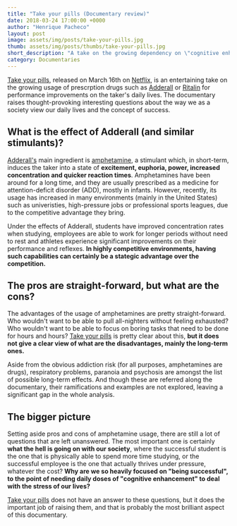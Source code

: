 ```yaml
---
title: "Take your pills (Documentary review)"
date: 2018-03-24 17:00:00 +0000
author: "Henrique Pacheco"
layout: post
image: assets/img/posts/take-your-pills.jpg
thumb: assets/img/posts/thumbs/take-your-pills.jpg
short_description: "A take on the growing dependency on \"cognitive enhancement\" meds."
category: Documentaries
---
```


[Take your pills][pills-link], released on March 16th on [Netflix][pills-netflix-link], is an entertaining take on the growing usage of prescrption drugs such as [Adderall][adderall-link] or [Ritalin][ritalin-link] for performance improvements on the taker's daily lives. The documentary raises thought-provoking interesting questions about the way we as a society view our daily lives and the concept of success.

## What is the effect of Adderall (and similar stimulants)?

[Adderall's][adderall-link] main ingredient is [amphetamine][amphetamine-link], a stimulant which, in short-term, induces the taker into a state of **excitement, euphoria, power, increased concentration and quicker reaction times**. Amphetamines have been around for a long time, and they are usually prescribed as a medicine for attention-deficit disorder (ADD), mostly in infants. However, recently, its usage has increased in many environments (mainly in the United States) such as univeristies, high-pressure jobs or professional sports leagues, due to the competitive advantage they bring.

Under the effects of Adderall, students have improved concentration rates when studying, employees are able to work for longer periods without need to rest and athletes experience significant improvements on their performance and reflexes. **In highly competitive environments, having such capabilities can certainly be a stategic advantage over the competition.**


## The pros are straight-forward, but what are the cons?

The advantages of the usage of amphetamines are pretty straight-forward. Who wouldn't want to be able to pull all-nighters without feeling exhausted? Who wouldn't want to be able to focus on boring tasks that need to be done for hours and hours? [Take your pills][pills-link] is pretty clear about this, **but it does not give a clear view of what are the disadvantages, mainly the long-term ones.**

Aside from the obvious addiction risk (for all purposes, amphetamines are drugs), respiratory problems, paranoia and psychosis are amongst the list of possible long-term effects. And though these are referred along the documentary, their ramifications and examples are not explored, leaving a significant gap in the whole analysis.


## The bigger picture

Setting aside pros and cons of amphetamine usage, there are still a lot of questions that are left unanswered. The most important one is certainly **what the hell is going on with our society**, where the successful student is the one that is physically able to spend more time studying, or the successful employee is the one that actually thrives under pressure, whatever the cost? **Why are we so heavily focused on "being successful", to the point of needing daily doses  of "cognitive enhancement" to deal with the stress of our lives?**

[Take your pills][pills-link] does not have an answer to these questions, but it does the important job of raising them, and that is probably the most brilliant aspect of this documentary.



[pills-link]: http://www.imdb.com/title/tt7983844/
[pills-netflix-link]: http://www.imdb.com/title/tt7983844/
[adderall-link]: https://en.wikipedia.org/wiki/Adderall
[ritalin-link]: https://en.wikipedia.org/wiki/Methylphenidate
[amphetamine-link]: https://drugabuse.com/library/the-effects-of-amphetamine-use/